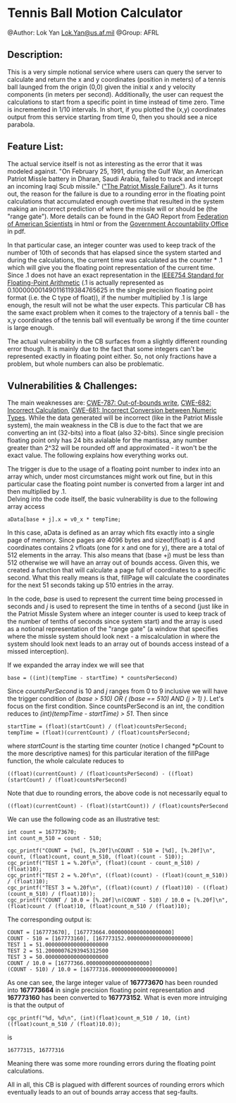 # Tennis Ball Motion Calculator

@Author: Lok Yan <Lok.Yan@us.af.mil>
@Group: AFRL

## Description:

This is a very simple notional service where users can query the server to calculate and return the x and y coordinates (position in meters) of a tennis ball launged from the origin (0,0) given the initial x and y velocity components (in meters per second). Additionally, the user can request the calculations to start from a specific point in time instead of time zero. Time is incremented in 1/10 intervals. In short, if you plotted the (x,y) coordinates output from this service starting from time 0, then you should see a nice parabola. 

## Feature List:

The actual service itself is not as interesting as the error that it was modeled against. "On February 25, 1991, during the Gulf War, an American Patriot Missle battery in Dharan, Saudi Arabia, failed to track and intercept an incoming Iraqi Scub missile." (["The Patriot Missle Failure"](https://www.ima.umn.edu/~arnold/disasters/patriot.html")). As it turns out, the reason for the failure is due to a rounding error in the floating point calculations that accumulated enough overtime that resulted in the system making an incorrect prediction of where the missle will or should be (the "range gate"). More details can be found in the GAO Report from [Federation of American Scientists](http://www.fas.org/spp/starwars/gao/im92026.htm) in html or from the [Government Accountability Office](http://www.gao.gov/products/IMTEC-92-26) in pdf. 

In that particular case, an integer counter was used to keep track of the number of 10th of seconds that has elapsed since the system started and during the calculations, the current time was calculated as the counter * .1 which will give you the floating point representation of the current time. Since .1 does not have an exact representation in the [IEEE754 Standard for Floating-Point Arithmetic](http://ieeexplore.ieee.org/xpl/mostRecentIssue.jsp?punumber=4610933) (.1 is actually represented as 0.100000001490116119384765625 in the single precision floating point format (i.e. the C type of float)), if the number multiplied by .1 is large enough, the result will not be what the user expects. This particular CB has the same exact problem when it comes to the trajectory of a tennis ball - the x,y coordinates of the tennis ball will eventually be wrong if the time counter is large enough. 

The actual vulnerability in the CB surfaces from a slightly different rounding error though. It is mainly due to the fact that some integers can't be represented exactly in floating point either. So, not only fractions have a problem, but whole numbers can also be problematic.

## Vulnerabilities & Challenges:

The main weaknesses are: [CWE-787: Out-of-bounds write](http://cwe.mitre.org/data/definitions/787.html), [CWE-682: Incorrect Calculation](http://cwe.mitre.org/data/definitions/682.html), [CWE-681: Incorrect Conversion between Numeric Types](http://cwe.mitre.org/data/definitions/681.html). While the data generated will be incorrect (like in the Patriot Missle system), the main weakness in the CB is due to the fact that we are converting an int (32-bits) into a float (also 32-bits). Since single precision floating point only has 24 bits avialable for the mantissa, any number greater than 2^32 will be rounded off and approximated - it won't be the exact value. The following explains how everything works out. 

The trigger is due to the usage of a floating point number to index into an array which, under most circumstances might work out fine, but in this particular case the floating point number is converted from a larger int and then multiplied by .1.  
Delving into the code itself, the basic vulnerability is due to the following array access

	aData[base + j].x = v0_x * tempTime;

In this case, aData is defined as an array which fits exactly into a single page of memory. Since pages are 4096 bytes and sizeof(float) is 4 and coordinates contains 2 vfloats (one for x and one for y), there are a total of 512 elements in the array. This also means that (base +j) must be less than 512 otherwise we will have an array out of bounds access. Given this, we created a function that will calculate a page full of coordinates to a specific second. What this really means is that, fillPage will calculate the coordinates for the next 51 seconds taking up 510 entries in the array.

In the code, *base* is used to represent the current time being processed in seconds and *j* is used to represent the time in tenths of a second (just like in the Patriot Missle System where an integer counter is used to keep track of the number of tenths of seconds since system start) and the array is used as a notional representation of the "range gate" (a window that specifies where the missle system should look next - a miscalculation in where the system should look next leads to an array out of bounds access instead of a missed interception).

If we expanded the array index we will see that

	base = ((int)(tempTime - startTime) * countsPerSecond)

Since *countsPerSecond* is 10 and *j* ranges from 0 to 9 inclusive we will have the trigger condition of *(base > 510) OR ( (base == 510) AND (j > 1) )*. Let's focus on the first condition. Since countsPerSecond is an int, the condition reduces to *(int)(tempTime - startTime) > 51*. Then since

	startTime = (float)(startCount) / (float)countsPerSecond;
	tempTime = (float)(currentCount) / (float)countsPerSecond;

where *startCount* is the starting time counter (notice I changed \*pCount to the more descriptive names) for this particular iteration of the fillPage function, the whole calculate reduces to 
	
	((float)(currentCount) / (float)countsPerSecond) - ((float)(startCount) / (float)countsPerSecond)

Note that due to rounding errors, the above code is not necessarily equal to

	((float)(currentCount) - (float)(startCount)) / (float)countsPerSecond

We can use the following code as an illustrative test:

	int count = 167773670;
	int count_m_510 = count - 510;
	
	cgc_printf("COUNT = [%d], [%.20f]\nCOUNT - 510 = [%d], [%.20f]\n", count, (float)count, count_m_510, (float)(count - 510));
	cgc_printf("TEST 1 = %.20f\n", (float)(count - count_m_510) / (float)10);
	cgc_printf("TEST 2 = %.20f\n", ((float)(count) - (float)(count_m_510)) / (float)10);
	cgc_printf("TEST 3 = %.20f\n", ((float)(count) / (float)10) - ((float)(count_m_510) / (float)10));
	cgc_printf("COUNT / 10.0 = [%.20f]\n(COUNT - 510) / 10.0 = [%.20f]\n", (float)count / (float)10, (float)count_m_510 / (float)10);

The corresponding output is:

	COUNT = [167773670], [167773664.00000000000000000000]
	COUNT - 510 = [167773160], [167773152.00000000000000000000]
	TEST 1 = 51.00000000000000000000
	TEST 2 = 51.20000076293945312500
	TEST 3 = 50.00000000000000000000
	COUNT / 10.0 = [16777366.00000000000000000000]
	(COUNT - 510) / 10.0 = [16777316.00000000000000000000]	

As one can see, the large integer value of **167773670** has been rounded into **167773664** in single precision floating point representation and **167773160** has been converted to **167773152**. What is even more intruiging is that the output of 

	cgc_printf("%d, %d\n", (int)(float)count_m_510 / 10, (int)((float)count_m_510 / (float)10.0));

is

	16777315, 16777316

Meaning there was some more rounding errors during the floating point calculations.

All in all, this CB is plagued with different sources of rounding errors which eventually leads to an out of bounds array access that seg-faults.

